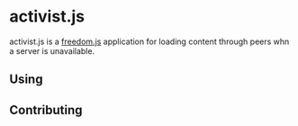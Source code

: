 activist.js
===========

activist.js is a [freedom.js](http://freedomjs.com) application for loading
content through peers whn a server is unavailable.

Using
-----

Contributing
------------
